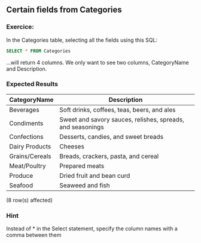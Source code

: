 ## Certain fields from Categories

### Exercice:

In the Categories table, selecting all the fields using this SQL:
```sql
SELECT * FROM Categories
```
…will return 4 columns. We only want to see two columns, CategoryName and Description.

### Expected Results

| CategoryName   | Description                                         |
| -------------- | --------------------------------------------------- |
| Beverages      | Soft drinks, coffees, teas, beers, and ales        |
| Condiments     | Sweet and savory sauces, relishes, spreads, and seasonings |
| Confections    | Desserts, candies, and sweet breads                |
| Dairy Products | Cheeses                                             |
| Grains/Cereals | Breads, crackers, pasta, and cereal                 |
| Meat/Poultry   | Prepared meats                                      |
| Produce        | Dried fruit and bean curd                           |
| Seafood        | Seaweed and fish                                    |

(8 row(s) affected)

### Hint

Instead of * in the Select statement, specify the column names with a comma between them